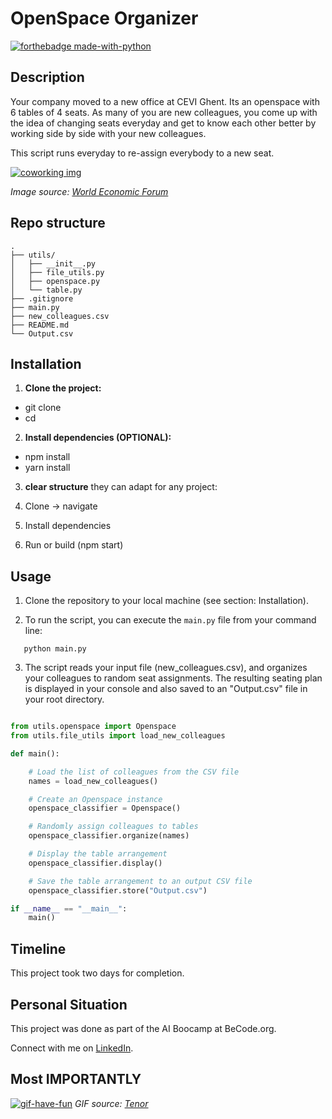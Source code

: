 # OpenSpace Organizer
[![forthebadge made-with-python](https://ForTheBadge.com/images/badges/made-with-python.svg)](https://www.python.org/)


## Description

Your company moved to a new office at CEVI Ghent. Its an openspace with 6 tables of 4 seats. As many of you are new colleagues, you come up with the idea of changing seats everyday and get to know each other better by working side by side with your new colleagues. 

This script runs everyday to re-assign everybody to a new seat.

[![coworking img](https://assets.weforum.org/article/image/responsive_big_webp_b1_5XLY0n3MmDU4hETTHgkGd7zvtIrvxcK7151Myj2s.webp)](https://www.weforum.org/stories/2021/12/5-key-insights-on-the-future-readiness-of-smes/)

*Image source: [World Economic Forum](https://www.weforum.org/stories/2021/12/5-key-insights-on-the-future-readiness-of-smes/)*

## Repo structure

```
.
├── utils/
│   ├── __init__.py
│   ├── file_utils.py
│   ├── openspace.py
│   └── table.py
├── .gitignore
├── main.py
├── new_colleagues.csv
├── README.md
└── Output.csv
```
## Installation

1. **Clone the project:**

- git clone <repository-url>
- cd <project-folder>

2. **Install dependencies (OPTIONAL):**

- npm install
- yarn install

3. **clear structure** they can adapt for any project:

1. Clone → navigate  
2. Install dependencies  
3. Run or build (npm start) 


## Usage

1. Clone the repository to your local machine (see section: Installation).

2. To run the script, you can execute the `main.py` file from your command line:

```
   python main.py
```

3. The script reads your input file (new_colleagues.csv), and organizes your colleagues to random seat assignments. The resulting seating plan is displayed in your console and also saved to an "Output.csv" file in your root directory. 

```python

from utils.openspace import Openspace
from utils.file_utils import load_new_colleagues

def main():

    # Load the list of colleagues from the CSV file
    names = load_new_colleagues()

    # Create an Openspace instance
    openspace_classifier = Openspace()

    # Randomly assign colleagues to tables
    openspace_classifier.organize(names)

    # Display the table arrangement
    openspace_classifier.display()

    # Save the table arrangement to an output CSV file
    openspace_classifier.store("Output.csv")

if __name__ == "__main__":
    main()

```
## Timeline

This project took two days for completion.

## Personal Situation
This project was done as part of the AI Boocamp at BeCode.org. 

Connect with me on [LinkedIn](https://www.linkedin.com/in/zivile-butkute/).

## Most IMPORTANTLY

[![gif-have-fun](https://media.tenor.com/zsU8anCyoSIAAAAM/dance-maracas.gif)](https://tenor.com/en-GB/view/dance-maracas-shake-mexican-joe-manganiello-gif-14899381370080108834)
*GIF source: [Tenor](https://tenor.com/en-GB/view/dance-maracas-shake-mexican-joe-manganiello-gif-14899381370080108834)*